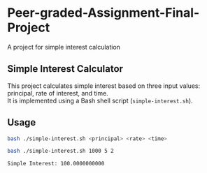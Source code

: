 # Peer-graded-Assignment-Final-Project
A project for simple interest calculation

## Simple Interest Calculator

This project calculates simple interest based on three input values: principal, rate of interest, and time.  
It is implemented using a Bash shell script (`simple-interest.sh`).

## Usage

```bash
bash ./simple-interest.sh <principal> <rate> <time>

bash ./simple-interest.sh 1000 5 2

Simple Interest: 100.0000000000



